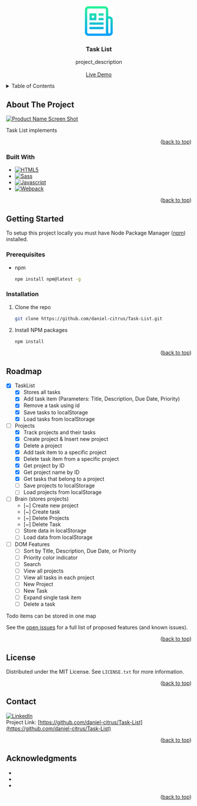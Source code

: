 <a name="readme-top"></a>
<!-- PROJECT LOGO -->
<br />
<div align="center">
  <a href="https://github.com/daniel-citrus/Task-List">
    <img src="images/logo.png" alt="Logo" width="80" height="80">
  </a>

<h3 align="center">Task List</h3>
  <p align="center">
    project_description
    <br />
    <br />
    <a href="https://github.com/daniel-citrus/Task-List">Live Demo</a>
    <br />
  </p>
</div>

<!-- TABLE OF CONTENTS -->
<details>
  <summary>Table of Contents</summary>
  <ol>
    <li>
      <a href="#about-the-project">About The Project</a>
      <ul>
        <li><a href="#built-with">Built With</a></li>
      </ul>
    </li>
    <li>
      <a href="#getting-started">Getting Started</a>
      <ul>
        <li><a href="#prerequisites">Prerequisites</a></li>
        <li><a href="#installation">Installation</a></li>
      </ul>
    </li>
    <li><a href="#roadmap">Roadmap</a></li>
    <li><a href="#license">License</a></li>
    <li><a href="#contact">Contact</a></li>
    <li><a href="#acknowledgments">Acknowledgments</a></li>
  </ol>
</details>

<!-- ABOUT THE PROJECT -->
## About The Project

[![Product Name Screen Shot][product-screenshot]](https://example.com)

Task List implements 

<p align="right">(<a href="#readme-top">back to top</a>)</p>

### Built With

* [![HTML5][html5-shield]][html5-url]
* [![Sass][sass-shield]][sass-url]
* [![Javascript][javascript-shield]][javascript-url]
* [![Webpack][webpack-shield]][webpack-url]

<p align="right">(<a href="#readme-top">back to top</a>)</p>

<!-- GETTING STARTED -->
## Getting Started

To setup this project locally you must have Node Package Manager ([npm](https://docs.npmjs.com/downloading-and-installing-node-js-and-npm)) installed.

### Prerequisites

* npm

  ```sh
  npm install npm@latest -g
  ```

### Installation

1. Clone the repo

   ```sh
   git clone https://github.com/daniel-citrus/Task-List.git
   ```

2. Install NPM packages

   ```sh
   npm install
   ```

<p align="right">(<a href="#readme-top">back to top</a>)</p>

<!-- ROADMAP -->
## Roadmap

* [x] TaskList
  * [x] Stores all tasks
  * [x] Add task item (Parameters: Title, Description, Due Date, Priority)
  * [x] Remove a task using id
  * [x] Save tasks to localStorage
  * [x] Load tasks from localStorage
* [ ] Projects
  * [x] Track projects and their tasks
  * [x] Create project & Insert new project
  * [x] Delete a project
  * [x] Add task item to a specific project
  * [x] Delete task item from a specific project
  * [x] Get project by ID
  * [x] Get project name by ID
  * [x] Get tasks that belong to a project
  * [ ] Save projects to localStorage
  * [ ] Load projects from localStorage
* [ ] Brain (stores projects)
  * [~] Create new project
  * [~] Create task
  * [~] Delete Projects
  * [~] Delete Task
  * [ ] Store data in localStorage
  * [ ] Load data from localStorage
* [ ] DOM Features
  * [ ] Sort by Title, Description, Due Date, or Priority
  * [ ] Priority color indicator
  * [ ] Search
  * [ ] View all projects
  * [ ] View all tasks in each project
  * [ ] New Project
  * [ ] New Task
  * [ ] Expand single task item
  * [ ] Delete a task

Todo items can be stored in one map


See the [open issues](https://github.com/github_username/repo_name/issues) for a full list of proposed features (and known issues).

<p align="right">(<a href="#readme-top">back to top</a>)</p>

<!-- LICENSE -->
## License

Distributed under the MIT License. See `LICENSE.txt` for more information.

<p align="right">(<a href="#readme-top">back to top</a>)</p>

<!-- CONTACT -->
## Contact

[![LinkedIn][linkedin-shield]][linkedin-url]
<br />
Project Link: [https://github.com/daniel-citrus/Task-List](https://github.com/daniel-citrus/Task-List)

<p align="right">(<a href="#readme-top">back to top</a>)</p>

<!-- ACKNOWLEDGMENTS -->
## Acknowledgments

* []()
* []()
* []()

<p align="right">(<a href="#readme-top">back to top</a>)</p>

<!-- MARKDOWN LINKS & IMAGES -->
<!-- https://www.markdownguide.org/basic-syntax/#reference-style-links -->
[linkedin-shield]: https://img.shields.io/badge/-LinkedIn-black.svg?style=for-the-badge&logo=linkedin&colorB=555
[linkedin-url]: https://linkedin.com/in/calvo-daniel
[product-screenshot]: readmefiles/sim%20white_animated.svg
[html5-shield]: https://img.shields.io/badge/HTML5-%23222222?style=for-the-badge&logo=html5&logoColor=%23E34F26
[html5-url]: https://html.spec.whatwg.org/
[sass-shield]: https://img.shields.io/badge/SASS-%23CC6699?style=for-the-badge&logo=sass&logoColor=white
[sass-url]: https://sass-lang.com/
[webpack-shield]: https://img.shields.io/badge/Webpack-%238DD6F9?style=for-the-badge&logo=webpack&logoColor=white
[webpack-url]: https://webpack.js.org/
[javascript-shield]: https://img.shields.io/badge/Javascript-%232e302c?style=for-the-badge&logo=javascript&logoColor=%23F7DF1E
[javascript-url]: https://developer.mozilla.org/en-US/docs/Web/JavaScript
